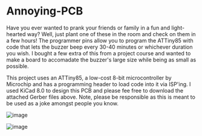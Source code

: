 # Annoying-PCB
Have you ever wanted to prank your friends or family in a fun and light-hearted way? Well, just plant one of these in the room and check on them in a few hours! The programmer pins allow you to program the ATTiny85 with code that lets the buzzer beep every 30-40 minutes or whichever duration you wish. I bought a few extra of this from a project course and wanted to make a board to accomadate the buzzer's large size while being as small as possible. 

This project uses an ATTiny85, a low-cost 8-bit microcontroller by Microchip and has a programming header to load code into it via ISP'ing. I used KiCad 8.0 to design this PCB and please fee free to download the attached Gerber files above. Note, please be responsible as this is meant to be used as a joke amongst people you know. 

![image](https://github.com/baseeryousufzai/Annoying-PCB/assets/45570998/94e9f95e-0cf6-46ed-b522-d42f7667a182)
 
![image](https://github.com/baseeryousufzai/Annoying-PCB/assets/45570998/ad4f5d04-33e4-4ece-ae66-f7480a450a9b)
